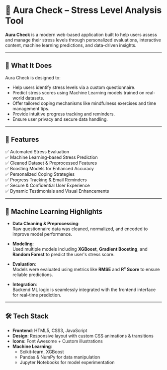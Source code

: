 # 🌟 Aura Check – Stress Level Analysis Tool

**Aura Check** is a modern web-based application built to help users assess and manage their stress levels through personalized evaluations, interactive content, machine learning predictions, and data-driven insights.

---

## 🧠 What It Does

Aura Check is designed to:
- Help users identify stress levels via a custom questionnaire.
- Predict stress scores using Machine Learning models trained on real-world datasets.
- Offer tailored coping mechanisms like mindfulness exercises and time management tips.
- Provide intuitive progress tracking and reminders.
- Ensure user privacy and secure data handling.

---

## 🎯 Features

✅ Automated Stress Evaluation  
✅ Machine Learning-based Stress Prediction  
✅ Cleaned Dataset & Preprocessed Features  
✅ Boosting Models for Enhanced Accuracy  
✅ Personalized Coping Strategies  
✅ Progress Tracking & Email Reminders  
✅ Secure & Confidential User Experience  
✅ Dynamic Testimonials and Visual Enhancements

---

## 🧠 Machine Learning Highlights

- **Data Cleaning & Preprocessing**:  
  Raw questionnaire data was cleaned, normalized, and encoded to improve model performance.

- **Modeling**:  
  Used multiple models including **XGBoost**, **Gradient Boosting**, and **Random Forest** to predict the user's stress score.

- **Evaluation**:  
  Models were evaluated using metrics like **RMSE** and **R² Score** to ensure reliable predictions.

- **Integration**:  
  Backend ML logic is seamlessly integrated with the frontend interface for real-time prediction.

---

## 🛠 Tech Stack

- **Frontend**: HTML5, CSS3, JavaScript
- **Design**: Responsive layout with custom CSS animations & transitions
- **Icons**: Font Awesome + Custom illustrations
- **Machine Learning**:
  - Scikit-learn, XGBoost
  - Pandas & NumPy for data manipulation
  - Jupyter Notebooks for model experimentation
